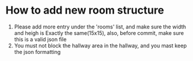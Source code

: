 # How to add new room structure

1. Please add more entry under the 'rooms' list, and make sure the width and heigh is Exactly the same(15x15), also, before commit, make sure this is a valid json file
2. You must not block the hallway area in the hallway, and you mast keep the json formatting
